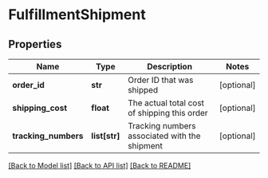 # FulfillmentShipment

## Properties
Name | Type | Description | Notes
------------ | ------------- | ------------- | -------------
**order_id** | **str** | Order ID that was shipped | [optional] 
**shipping_cost** | **float** | The actual total cost of shipping this order | [optional] 
**tracking_numbers** | **list[str]** | Tracking numbers associated with the shipment | [optional] 

[[Back to Model list]](../README.md#documentation-for-models) [[Back to API list]](../README.md#documentation-for-api-endpoints) [[Back to README]](../README.md)


